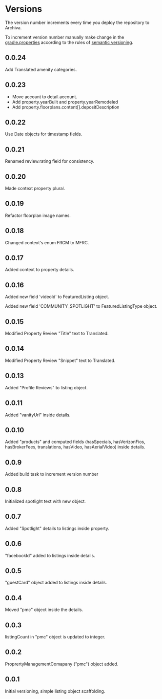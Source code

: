 Versions
========

The version number increments every time you deploy the repository to Archiva.

To increment version number manually make change in the [gradle.properties](gradle.properties) according to the rules of [semantic versioning](http://semver.org/).

0.0.24
------
Add Translated amenity categories.

0.0.23
------
* Move account to detail.account.
* Add property.yearBuilt and property.yearRemodeled
* Add property.floorplans.content[].depositDescription

0.0.22
------
Use Date objects for timestamp fields.

0.0.21
------
Renamed review.rating field for consistency.

0.0.20
------
Made context property plural.

0.0.19
------
Refactor floorplan image names.

0.0.18
------
Changed context's enum FRCM to MFRC.

0.0.17
------
Added context to property details.

0.0.16
------
Added new field 'videoId' to FeaturedListing object.

Added new field 'COMMUNITY_SPOTLIGHT' to FeaturedListingType object.

0.0.15
------
Modified Property Review "Title" text to Translated.

0.0.14
------
Modified Property Review "Snippet" text to Translated.

0.0.13
------
Added "Profile Reviews" to listing object.

0.0.11
------
Added "vanityUrl" inside details.

0.0.10
------
Added "products" and computed fields (hasSpecials, hasVerizonFios, hasBrokerFees, translations, hasVideo, hasAerialVideo) inside details.

0.0.9
------
Added build task to increment version number

0.0.8
--------
Initialized spotlight text with new object.

0.0.7
-----
Added "Spotlight" details to listings inside property.

0.0.6
-----
"facebookId" added to listings inside details.

0.0.5
-----
"guestCard" object added to listings inside details.

0.0.4
-----
Moved "pmc" object inside the details.

0.0.3
-----
listingCount in "pmc" object is updated to integer.

0.0.2
-----
ProprertyManagementComapany ("pmc") object added.

0.0.1
-----
Initial versioning, simple listing object scaffolding.
